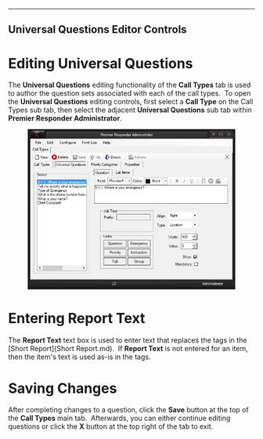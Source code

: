   -----------------------------------------
  **Universal Questions Editor Controls**
  -----------------------------------------

# Editing Universal Questions

The **Universal Questions** editing functionality of the **Call Types**
tab is used to author the question sets associated with each of the call
types.  To open the **Universal Questions** editing controls, first
select a **Call Type** on the Call Types sub tab, then select the
adjacent **Universal Questions** sub tab within **Premier Responder
Administrator**.

<figure><img src=".gitbook/assets/General Questions Editor_files/image001.png" alt=""><figcaption></figcaption></figure> 

# Entering Report Text

The **Report Text** text box is used to enter text that replaces the
tags in the [Short Report](Short Report.md).  If **Report Text** is
not entered for an item, then the item\'s text is used as-is in the
tags.

# Saving Changes

After completing changes to a question, click the **Save** button at the
top of the **Call Types** main tab.  Afterwards, you can either continue
editing questions or click the **X** button at the top right of the tab
to exit.

